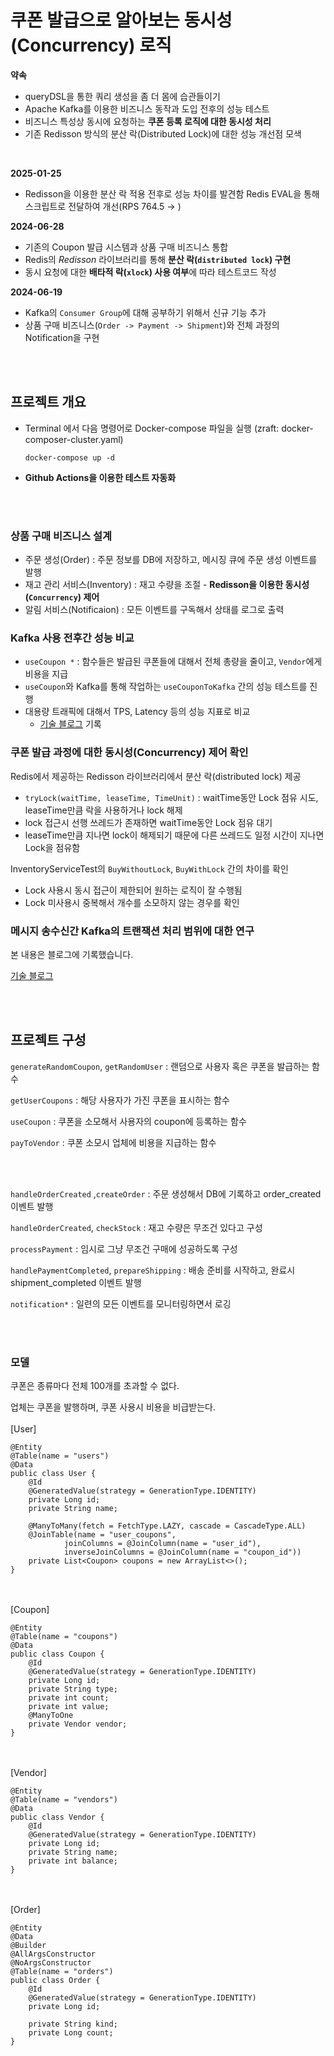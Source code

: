 # 쿠폰 발급으로 알아보는 동시성(Concurrency) 로직


**약속**

- queryDSL을 통한 쿼리 생성을 좀 더 몸에 습관들이기
- Apache Kafka를 이용한 비즈니스 동작과 도입 전후의 성능 테스트
- 비즈니스 특성상 동시에 요청하는 **쿠폰 등록 로직에 대한 동시성 처리**
- 기존 Redisson 방식의 분산 락(Distributed Lock)에 대한 성능 개선점 모색
<br>

**2025-01-25**

- Redisson을 이용한 분산 락 적용 전후로 성능 차이를 발견함
Redis EVAL을 통해 스크립트로 전달하여 개선(RPS 764.5 -> )

**2024-06-28**
- 기존의 Coupon 발급 시스템과 상품 구매 비즈니스 통합</br>
- Redis의 _Redisson_ 라이브러리를 통해 **분산 락(`distributed lock`) 구현**</br>
- 동시 요청에 대한 **배타적 락(`xlock`) 사용 여부**에 따라 테스트코드 작성

**2024-06-19**
- Kafka의 `Consumer Group`에 대해 공부하기 위해서 신규 기능 추가</br>
- 상품 구매 비즈니스(`Order -> Payment -> Shipment`)와 전체 과정의 Notification을 구현

</br></br>

## 프로젝트 개요
- Terminal 에서 다음 명령어로 Docker-compose 파일을 실행 (zraft: docker-composer-cluster.yaml)
  ```
  docker-compose up -d
  ```

- **Github Actions을 이용한 테스트 자동화**

  </br></br>

### 상품 구매 비즈니스 설계

- 주문 생성(Order) : 주문 정보를 DB에 저장하고, 메시징 큐에 주문 생성 이벤트를 발행
- 재고 관리 서비스(Inventory) : 재고 수량을 조절 - **Redisson을 이용한 동시성(`Concurrency`) 제어**
- 알림 서비스(Notificaion) : 모든 이벤트를 구독해서 상태를 로그로 출력

### Kafka 사용 전후간 성능 비교
- `useCoupon *` : 함수들은 발급된 쿠폰들에 대해서 전체 총량을 줄이고, `Vendor`에게 비용을 지급
- `useCoupon`와 Kafka를 통해 작업하는 `useCouponToKafka` 간의 성능 테스트를 진행</br>
- 대용량 트래픽에 대해서 TPS, Latency 등의 성능 지표로 비교
  - [기술 블로그](https://blog.naver.com/downfa11/223474922882) 기록
    </br>

### 쿠폰 발급 과정에 대한 동시성(Concurrency) 제어 확인
Redis에서 제공하는 Redisson 라이브러리에서 분산 락(distributed lock) 제공
  - `tryLock(waitTime, leaseTime, TimeUnit)` : waitTime동안 Lock 점유 시도, leaseTime만큼 락을 사용하거나 lock 해제
  - lock 접근시 선행 쓰레드가 존재하면 waitTime동안 Lock 점유 대기
  - leaseTime만큼 지나면 lock이 해제되기 때문에 다른 쓰레드도 일정 시간이 지나면 Lock을 점유함

InventoryServiceTest의 `BuyWithoutLock`, `BuyWithLock` 간의 차이를 확인
  - Lock 사용시 동시 접근이 제한되어 원하는 로직이 잘 수행됨
  - Lock 미사용시 중복해서 개수를 소모하지 않는 경우를 확인

### 메시지 송수신간 Kafka의 트랜잭션 처리 범위에 대한 연구
본 내용은 블로그에 기록했습니다.

[기술 블로그](https://blog.naver.com/downfa11/223495519589) 


</br></br> 

## 프로젝트 구성

`generateRandomCoupon`, `getRandomUser` : 랜덤으로 사용자 혹은 쿠폰을 발급하는 함수

`getUserCoupons` : 해당 사용자가 가진 쿠폰을 표시하는 함수

`useCoupon` : 쿠폰을 소모해서 사용자의 coupon에 등록하는 함수

`payToVendor` : 쿠폰 소모시 업체에 비용을 지급하는 함수

</br></br>


`handleOrderCreated` ,`createOrder` : 주문 생성해서 DB에 기록하고 order_created 이벤트 발행

`handleOrderCreated`, `checkStock` : 재고 수량은 무조건 있다고 구성

`processPayment` : 임시로 그냥 무조건 구매에 성공하도록 구성

`handlePaymentCompleted`, `prepareShipping` : 배송 준비를 시작하고, 완료시 shipment_completed 이벤트 발행

`notification*` : 일련의 모든 이벤트를 모니터링하면서 로깅



</br></br>


### 모델

쿠폰은 종류마다 전체 100개를 초과할 수 없다.

업체는 쿠폰을 발행하며, 쿠폰 사용시 비용을 비급받는다.
</br></br>
[User]  
```
@Entity
@Table(name = "users")
@Data
public class User {
    @Id
    @GeneratedValue(strategy = GenerationType.IDENTITY)
    private Long id;
    private String name;

    @ManyToMany(fetch = FetchType.LAZY, cascade = CascadeType.ALL)
    @JoinTable(name = "user_coupons",
            joinColumns = @JoinColumn(name = "user_id"),
            inverseJoinColumns = @JoinColumn(name = "coupon_id"))
    private List<Coupon> coupons = new ArrayList<>();
}
```    
</br></br>
[Coupon]
```
@Entity
@Table(name = "coupons")
@Data
public class Coupon {
    @Id
    @GeneratedValue(strategy = GenerationType.IDENTITY)
    private Long id;
    private String type;
    private int count;
    private int value;
    @ManyToOne
    private Vendor vendor;
}
``` 
</br></br>
[Vendor]
``` 
@Entity
@Table(name = "vendors")
@Data
public class Vendor {
    @Id
    @GeneratedValue(strategy = GenerationType.IDENTITY)
    private Long id;
    private String name;
    private int balance;
}
```

</br></br>
[Order]
```
@Entity
@Data
@Builder
@AllArgsConstructor
@NoArgsConstructor
@Table(name = "orders")
public class Order {
    @Id
    @GeneratedValue(strategy = GenerationType.IDENTITY)
    private Long id;

    private String kind;
    private Long count;
}
```
